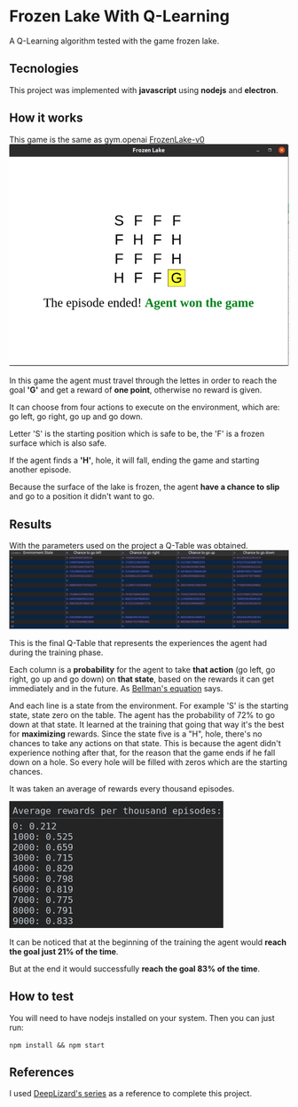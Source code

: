 # Frozen Lake With Q-Learning
A Q-Learning algorithm tested with the game frozen lake.

## Tecnologies
This project was implemented with **javascript** using **nodejs** and **electron**.

## How it works 
This game is the same as gym.openai [FrozenLake-v0](https://gym.openai.com/envs/FrozenLake-v0/)
![game screen](https://github.com/Taiguz/frozen-lake/blob/master/game-capture.png "game capture")

In this game the agent must travel through the lettes in order to reach the goal **'G'** and get a reward of **one point**, otherwise no reward is given.

It can choose from four actions to execute on the environment, which are: go left, go right, go up and go down.

Letter 'S' is the starting position which is safe to be, the 'F' is a frozen surface which is also safe.

If the agent finds a **'H'**, hole, it will fall, ending the game and starting another episode. 

Because the surface of the lake is frozen, the agent **have a chance to slip** and go to a position it didn't want to go.

## Results 
With the parameters used on the project a Q-Table was obtained.
![game screen](https://github.com/Taiguz/frozen-lake/blob/master/table.png "q-table")

This is the final Q-Table that represents the experiences the agent had during the training phase.

Each column is a **probability** for the agent to take **that action** (go left, go right, go up and go down) on **that state**, based on the rewards it can get immediately and in the future. As [Bellman's equation](https://en.wikipedia.org/wiki/Bellman_equation) says.

And each line is a state from the environment. For example 'S' is the starting state, state zero on the table. The agent has the probability of 72% to go down at that state. It learned at the training that going that way it's the best for **maximizing** rewards. Since the state five is a "H", hole, there's no chances to take any actions on that state. This is because the agent didn't experience nothing after that, for the reason that the game ends if he fall down on a hole. So every hole will be filled with zeros which are the starting chances.

It was taken an average of rewards every thousand episodes.

![averages](https://github.com/Taiguz/frozen-lake/blob/master/average-rewards.png "agent averages")

It can be noticed that at the beginning of the training the agent would **reach the goal just 21% of the time**.

But at the end it would successfully **reach the goal 83% of the time**.

## How to test
You will need to have nodejs installed on your system. Then you can just run: 

`npm install && npm start`

## References 
I used [DeepLizard's series](https://deeplizard.com/learn/playlist/PLZbbT5o_s2xoWNVdDudn51XM8lOuZ_Njv) as a reference to complete this project.
